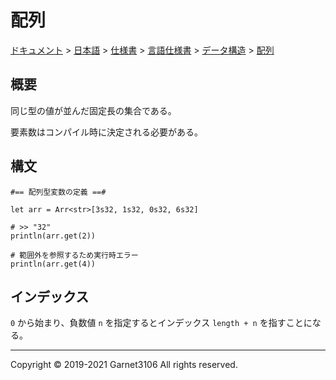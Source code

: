 # 配列

[ドキュメント](../../../../../index.md) > [日本語](../../../../index.md) > [仕様書](../../../index.md) > [言語仕様書](../../index.md) > [データ構造](../index.md) > [配列](./index.md)

## 概要

同じ型の値が並んだ固定長の集合である。

要素数はコンパイル時に決定される必要がある。

## 構文

```
#== 配列型変数の定義 ==#

let arr = Arr<str>[3s32, 1s32, 0s32, 6s32]

# >> "32"
println(arr.get(2))

# 範囲外を参照するため実行時エラー
println(arr.get(4))
```

## インデックス

`0` から始まり、負数値 `n` を指定するとインデックス `length + n` を指すことになる。

---

Copyright © 2019-2021 Garnet3106 All rights reserved.

